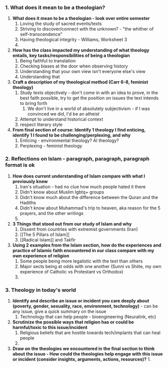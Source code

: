 ### 1. What does it mean to be a theologian?
1. **What does it mean to be a theologian - look over entire semester**
	1. Loving the study of sacred events/texts
	2. Striving to discover/connect with the unknown? - "the whither of self-transcendence"
	3. Having theological integrity - Williams, Worksheet 3
	4. 
2. **How has the class impacted my understanding of what theology entails, key tasks/responsibilities of being a theologian**
	1. Being faithful to translation
	2. Checking biases at the door when observing history
	3. Understanding that your own view isn't everyone else's view
	4. Understanding that 
3. **Craft a description of my theological method (Carr 6-8, feminist theology)**
	1. Study texts objectively - don't come in with an idea to prove, in the best faith possible, try to get the position on issues the text intends to bring forth
		1. We don't live in a world of absolutely subjectivism - if I was convinced we did, I'd be an atheist
	2. Attempt to understand historical context
	3. respect literary style
4. **From final section of course: Identify 1 theology I find enticing, identify 1 I found to be challenging/perplexing, and why** 
	1. Enticing - environmental theology? AI theology?
	2. Perplexing - feminist theology



### 2. Reflections on Islam - paragraph, paragraph, paragraph format is ok
1. **How does current understanding of Islam compare with what I previously knew**
	1. Iran's situation - had no clue how much people hated it there
	2. Didn't know about Muslim lgbtq+ groups
	3. Didn't know much about the difference between the Quran and the Hadiths
	4. Didn't know about Muhammad's trip to heaven, aka reason for the 5 prayers, and the other writings
	5. 
2. **3 Things that stood out from our study of Islam and why**
	1. Dissent from countries with extremist governments (Iran)
	2. [[The 5 Pillars of Islam]]
	3. [[Radical Islam]] and Takfir
3. **Using 2 examples from the Islam section, how do the experiences and practice of Islamic faith encountered in our class compare with my own experience of religion**
	1. Some people being more legalistic with the text than others
	2. Major sects being at odds with one another (Sunni vs Shiite, my own experience of Catholic vs Protestant vs Orthodox)
	3. 

### 3. Theology in today's world
1. **Identify and describe an issue or incident you care deeply about (poverty, gender, sexuality, race, environment, technology)** - can be any issue, give a quick summary on the issue
	1. Technology that can help people - bioengineering (Neuralink, etc)
2. **Scrutinize the possible ways that religion has or could be harmful/toxic to this issue/incident**
	1. Religious beliefs that are hostile towards tech/implants that can heal people
	2. 
3. **Draw on the theologies we encountered in the final section to think about the issue - How could the theologies help engage with this issue or incident (consider insights, arguments, actions, resources)?**
	1. 
